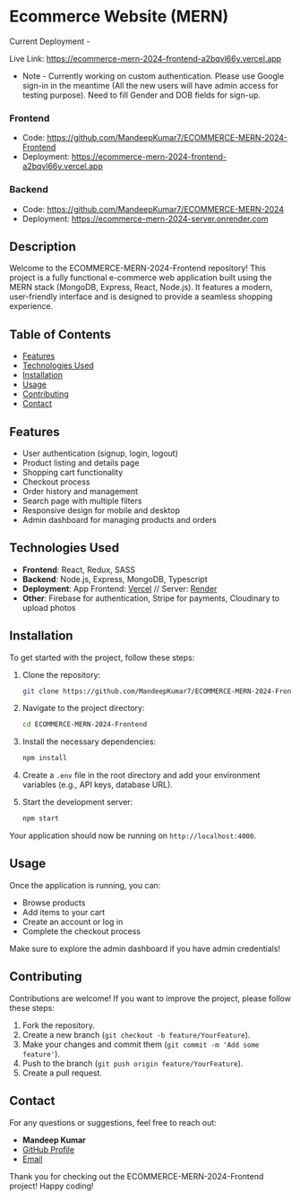
# Ecommerce Website (MERN)

Current Deployment -

Live Link: https://ecommerce-mern-2024-frontend-a2bqvl66y.vercel.app



- Note - Currently working on custom authentication. Please use Google sign-in in the meantime (All the new users will have admin access for testing purpose). Need to fill Gender and DOB fields for sign-up.

### Frontend
- Code: https://github.com/MandeepKumar7/ECOMMERCE-MERN-2024-Frontend
- Deployment: https://ecommerce-mern-2024-frontend-a2bqvl66y.vercel.app

### Backend
- Code: https://github.com/MandeepKumar7/ECOMMERCE-MERN-2024
- Deployment: https://ecommerce-mern-2024-server.onrender.com






## Description

Welcome to the ECOMMERCE-MERN-2024-Frontend repository! This project is a fully functional e-commerce web application built using the MERN stack (MongoDB, Express, React, Node.js). It features a modern, user-friendly interface and is designed to provide a seamless shopping experience.

## Table of Contents

- [Features](#features)
- [Technologies Used](#technologies-used)
- [Installation](#installation)
- [Usage](#usage)
- [Contributing](#contributing)
- [Contact](#contact)

## Features

- User authentication (signup, login, logout)
- Product listing and details page
- Shopping cart functionality
- Checkout process
- Order history and management
- Search page with multiple filters
- Responsive design for mobile and desktop
- Admin dashboard for managing products and orders

## Technologies Used

- **Frontend**: React, Redux, SASS
- **Backend**: Node.js, Express, MongoDB, Typescript
- **Deployment**: App Frontend: [Vercel](https://vercel.com/) // Server: [Render](https://render.com/)
- **Other**: Firebase for authentication, Stripe for payments, Cloudinary to upload photos

## Installation

To get started with the project, follow these steps:

1. Clone the repository:

   ```bash
   git clone https://github.com/MandeepKumar7/ECOMMERCE-MERN-2024-Frontend.git
   ```

2. Navigate to the project directory:

   ```bash
   cd ECOMMERCE-MERN-2024-Frontend
   ```

3. Install the necessary dependencies:

   ```bash
   npm install
   ```

4. Create a `.env` file in the root directory and add your environment variables (e.g., API keys, database URL).

5. Start the development server:

   ```bash
   npm start
   ```

Your application should now be running on `http://localhost:4000`.

## Usage

Once the application is running, you can:

- Browse products
- Add items to your cart
- Create an account or log in
- Complete the checkout process

Make sure to explore the admin dashboard if you have admin credentials!

## Contributing

Contributions are welcome! If you want to improve the project, please follow these steps:

1. Fork the repository.
2. Create a new branch (`git checkout -b feature/YourFeature`).
3. Make your changes and commit them (`git commit -m 'Add some feature'`).
4. Push to the branch (`git push origin feature/YourFeature`).
5. Create a pull request.

## Contact

For any questions or suggestions, feel free to reach out:

- **Mandeep Kumar**  
- [GitHub Profile](https://github.com/MandeepKumar7)  
- [Email](mailto:mk1773612@gmail.com)

Thank you for checking out the ECOMMERCE-MERN-2024-Frontend project! Happy coding!
